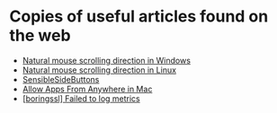 # Copies of useful articles found on the web

* [Natural mouse scrolling direction in Windows](/windows-mouse-natural-scroll)
* [Natural mouse scrolling direction in Linux](/linux-mouse-natural-scroll)
* [SensibleSideButtons](/sensible-side-buttons)
* [Allow Apps From Anywhere in Mac](/mac-allow-apps-from-anywhere)
* [[boringssl] Failed to log metrics](/boringssl-logs)
